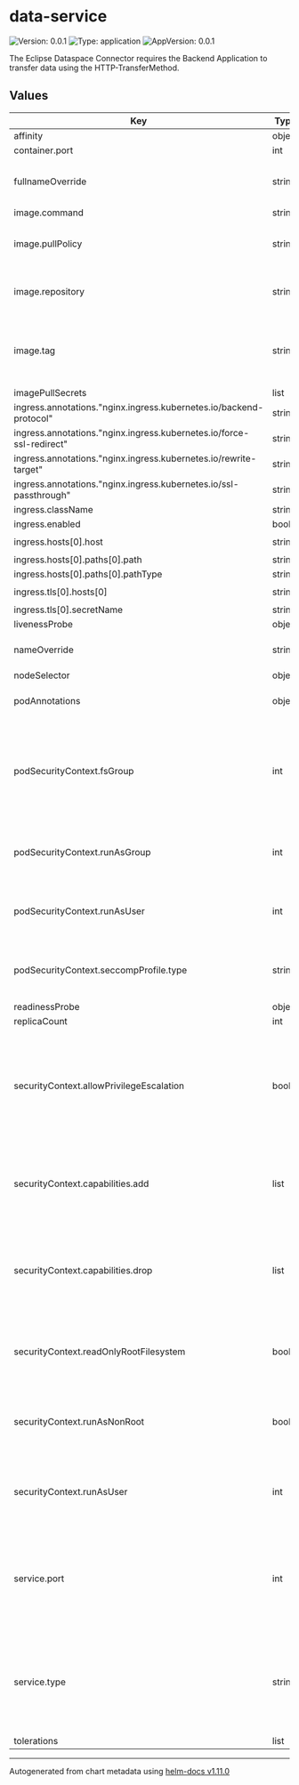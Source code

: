 <!-- 
  Tractus-X - Digital Product Passport Application 
 
  Copyright (c) 2022, 2024 BMW AG, Henkel AG & Co. KGaA
  Copyright (c) 2022, 2024 Contributors to the Eclipse Foundation

  See the NOTICE file(s) distributed with this work for additional
  information regarding copyright ownership.
 
  This program and the accompanying materials are made available under the
  terms of the Apache License, Version 2.0 which is available at
  https://www.apache.org/licenses/LICENSE-2.0.
 
  Unless required by applicable law or agreed to in writing, software
  distributed under the License is distributed on an "AS IS" BASIS
  WITHOUT WARRANTIES OR CONDITIONS OF ANY KIND,
  either express or implied. See the
  License for the specific language govern in permissions and limitations
  under the License.
 
  SPDX-License-Identifier: Apache-2.0
-->

# data-service

![Version: 0.0.1](https://img.shields.io/badge/Version-0.0.1-informational?style=flat-square) ![Type: application](https://img.shields.io/badge/Type-application-informational?style=flat-square) ![AppVersion: 0.0.1](https://img.shields.io/badge/AppVersion-0.0.1-informational?style=flat-square)

The Eclipse Dataspace Connector requires the Backend Application to transfer data using the HTTP-TransferMethod.

## Values

| Key | Type | Default | Description |
|-----|------|---------|-------------|
| affinity | object | `{}` |  |
| container.port | int | `80` |  |
| fullnameOverride | string | `"data-service"` | Overrides the releases full name |
| image.command | string | `""` |  |
| image.pullPolicy | string | `"IfNotPresent"` | [Kubernetes image pull policy](https://kubernetes.io/docs/concepts/containers/images/#image-pull-policy) to use |
| image.repository | string | `"ghcr.io/catenax-ng/catenax-at-home/provider-backend-service"` | Which container image to use |
| image.tag | string | `"0.0.1"` | Overrides the image tag whose default is the chart appVersion |
| imagePullSecrets | list | `[]` |  |
| ingress.annotations."nginx.ingress.kubernetes.io/backend-protocol" | string | `"HTTP"` |  |
| ingress.annotations."nginx.ingress.kubernetes.io/force-ssl-redirect" | string | `"true"` |  |
| ingress.annotations."nginx.ingress.kubernetes.io/rewrite-target" | string | `"/$2"` |  |
| ingress.annotations."nginx.ingress.kubernetes.io/ssl-passthrough" | string | `"false"` |  |
| ingress.className | string | `"nginx"` |  |
| ingress.enabled | bool | `true` |  |
| ingress.hosts[0].host | string | `"materialpass.int.demo.catena-x.net"` |  |
| ingress.hosts[0].paths[0].path | string | `"/provider_backend(/|$)(.*)"` |  |
| ingress.hosts[0].paths[0].pathType | string | `"Prefix"` |  |
| ingress.tls[0].hosts[0] | string | `"materialpass.int.demo.catena-x.net"` |  |
| ingress.tls[0].secretName | string | `"tls-secret"` |  |
| livenessProbe | object | `{}` |  |
| nameOverride | string | `""` | Overrides the charts name |
| nodeSelector | object | `{}` |  |
| podAnnotations | object | `{}` | additional annotations for the pod |
| podSecurityContext.fsGroup | int | `10001` | The owner for volumes and any files created within volumes will belong to this guid |
| podSecurityContext.runAsGroup | int | `10001` | Processes within a pod will belong to this guid |
| podSecurityContext.runAsUser | int | `10001` | Runs all processes within a pod with a special uid |
| podSecurityContext.seccompProfile.type | string | `"RuntimeDefault"` | Restrict a Container's Syscalls with seccomp |
| readinessProbe | object | `{}` |  |
| replicaCount | int | `1` |  |
| securityContext.allowPrivilegeEscalation | bool | `false` | Controls [Privilege Escalation](https://kubernetes.io/docs/concepts/security/pod-security-policy/#privilege-escalation) enabling setuid binaries changing the effective user ID |
| securityContext.capabilities.add | list | `[]` | Specifies which capabilities to add to issue specialized syscalls |
| securityContext.capabilities.drop | list | `["ALL"]` | Specifies which capabilities to drop to reduce syscall attack surface |
| securityContext.readOnlyRootFilesystem | bool | `true` | Whether the root filesystem is mounted in read-only mode |
| securityContext.runAsNonRoot | bool | `true` | Requires the container to run without root privileges |
| securityContext.runAsUser | int | `10001` | The container's process will run with the specified uid |
| service.port | int | `8080` | [Service type](https://kubernetes.io/docs/concepts/services-networking/service/#defining-a-service) to expose the running application on a set of Pods as a network service. |
| service.type | string | `"ClusterIP"` | [Service type](https://kubernetes.io/docs/concepts/services-networking/service/#publishing-services-service-types) to expose the running application on a set of Pods as a network service. |
| tolerations | list | `[]` |  |

----------------------------------------------
Autogenerated from chart metadata using [helm-docs v1.11.0](https://github.com/norwoodj/helm-docs/releases/v1.11.0)
